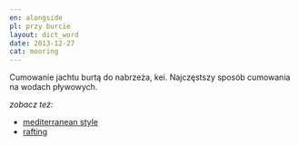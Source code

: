 ```yaml
---
en: alongside
pl: przy burcie 
layout: dict_word
date: 2013-12-27
cat: mooring
---
```


Cumowanie jachtu burtą do nabrzeża, kei. Najczęstszy sposób cumowania na wodach pływowych.

*zobacz też:*

* [mediterranean style](/dict/m/mediterranean-style/)
* [rafting](/dict/r/rafting/)